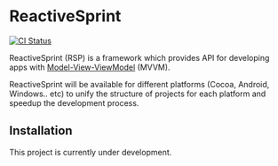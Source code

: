 # ReactiveSprint

[![CI Status](https://travis-ci.org/ReactiveSprint/RsAndroid.svg?branch=master)](https://travis-ci.org/ReactiveSprint/RsAndroid)  

ReactiveSprint (RSP) is a framework which provides API for developing apps with [Model-View-ViewModel](https://en.wikipedia.org/wiki/Model–view–viewmodel) (MVVM).

ReactiveSprint will be available for different platforms (Cocoa, Android, Windows.. etc) to unify the structure of projects for each platform and speedup the development process.

## Installation

This project is currently under development.
